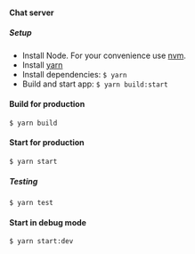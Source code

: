 #### Chat server

##### Setup
  * Install Node. For your convenience use [nvm](https://github.com/creationix/nvm#installation).
  * Install [yarn](https://yarnpkg.com/lang/en/docs/install/)
  * Install dependencies: `$ yarn`
  * Build and start app: `$ yarn build:start`

#### Build for production
  `$ yarn build`

#### Start for production
  `$ yarn start`

##### Testing
  `$ yarn test`

#### Start in debug mode
  `$ yarn start:dev`
